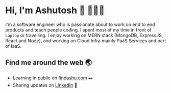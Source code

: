 #  Hi, I'm Ashutosh :wave: 👩🏾‍💻

I'm a software engineer who is passionate about to work on end to end products and teach people coding. I spent most of my time in front of ```Laptop``` or travelling. I enjoy working on MERN stack (MongoDB, ExpressJS, React and Node), and working on Cloud Infra mainly PaaS Services and part of IaaS.

## Find me around the web :earth_asia:

- Learning in public on <a href="https://findashu.com">findashu.com</a> :black_nib:
- Sharing updates on <a href="https://www.linkedin.com/in/findashu/">LinkedIn</a> :raised_hands: